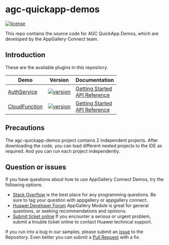 # agc-quickapp-demos

[![license](https://img.shields.io/badge/license-Apache--2.0-green)](./LICENCE)

This repo contains the source code for AGC QuickApp Demos, which are developed by the AppGallery Connect team.




## Introduction

These are the available plugins in this repository.

| Demo                             | Version                                                      | Documentation                                                |
| -------------------------------- | ------------------------------------------------------------ | ------------------------------------------------------------ |
| [AuthService](./AuthService)     | [![version](https://img.shields.io/badge/Release-1.2.1.300-yellow)](./agc-authservice-demo-javascript) | [Getting Started](https://developer.huawei.com/consumer/cn/doc/development/AppGallery-connect-Guides/agc-auth-quickapp-getstarted-0000001063528213) <br/> [API Reference](https://developer.huawei.com/consumer/cn/doc/development/AppGallery-connect-References/agc-auth-service-webapi-overview-0000001054343230) |
| [CloudFunction](./CloudFunction) | [![version](https://img.shields.io/badge/Release-1.2.1.300-yellow)](./agc-cloudfunction-demo-javascript) | [Getting Started](https://developer.huawei.com/consumer/cn/doc/development/AppGallery-connect-Guides/agc-cloudfunction-appcall-quickapp) <br/> [API Reference](https://developer.huawei.com/consumer/cn/doc/development/AppGallery-connect-References/agc-cloudfunction-webapi-overview) |

## Precautions

The agc-quickapp-demos project contains 2 independent projects. After downloading the code, you can load different nested projects to the IDE as required. And you can run each project independently.

## Question or issues

If you have questions about how to use AppGallery Connect Demos, try the following options:  

* [Stack Overflow](https://stackoverflow.com/questions/tagged/appgallery) is the best place for any programming questions. Be sure to tag your question with appgallery or appgallery connect.  
* [Huawei Developer Forum](https://forums.developer.huawei.com/forumPortal/en/home?fid=0101188387844930001) AppGallery Module is great for general questions, or seeking recommendations and opinions.
* [Submit ticket online](https://developer.huawei.com/consumer/en/support/feedback/#/) If you encounter a serious or urgent problem, submit a trouble ticket online to contact Huawei technical support.

If you run into a bug in our samples, please submit an [issue](https://github.com/AppGalleryConnect/agc-android-demos/issues) to the Repository. Even better you can submit a [Pull Request](https://github.com/AppGalleryConnect/agc-android-demos/pulls) with a fix.
